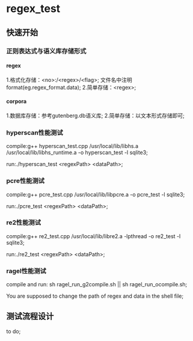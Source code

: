 # regex_test
## 快速开始
### 正则表达式与语义库存储形式
#### regex
1.格式化存储：\<no\>:/\<regex\>/\<flag\>;
文件名中注明format(eg.regex_format.data);
2.简单存储：\<regex\>;
#### corpora
1.数据库存储：参考gutenberg.db语义库;
2.简单存储：以文本形式存储即可;
### hyperscan性能测试
compile:g++ hyperscan_test.cpp /usr/local/lib/libhs.a /usr/local/lib/libhs_runtime.a -o hyperscan_test -l sqlite3;

run:./hyperscan_test \<regexPath\> \<dataPath\>;

### pcre性能测试
compile:g++ pcre_test.cpp /usr/local/lib/libpcre.a -o pcre_test -l sqlite3;

run:./pcre_test \<regexPath\> \<dataPath\>;

### re2性能测试
compile:g++ re2_test.cpp /usr/local/lib/libre2.a -lpthread -o re2_test -l sqlite3;

run:./re2_test \<regexPath\> \<dataPath\>;

### ragel性能测试
compile and run: sh ragel_run_g2compile.sh  ||  sh ragel_run_ocompile.sh;

You are supposed to change the path of regex and data in the shell file;

## 测试流程设计
to do;

